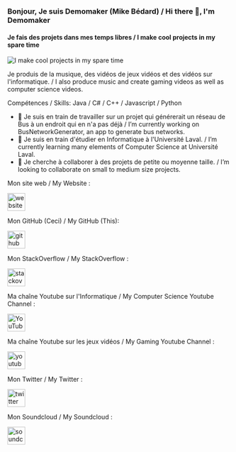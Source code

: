 ### Bonjour, Je suis Demomaker (Mike Bédard) / Hi there 👋, I'm Demomaker
#### Je fais des projets dans mes temps libres / I make cool projects in my spare time
![I make cool projects in my spare time](https://user-images.githubusercontent.com/18319764/98472266-fa7e8d80-21bf-11eb-87c0-81f1076a323b.png)

Je produis de la musique, des vidéos de jeux vidéos et des vidéos sur l'informatique. / I also produce music and create gaming videos as well as computer science videos.

Compétences / Skills: Java / C# / C++ / Javascript / Python

- 🔭 Je suis en train de travailler sur un projet qui générerait un réseau de Bus à un endroit qui en n'a pas déjà / I’m currently working on BusNetworkGenerator, an app to generate bus networks. 
- 🌱 Je suis en train d'étudier en Informatique à l'Université Laval. / I’m currently learning many elements of Computer Science at Université Laval. 
- 👯 Je cherche à collaborer à des projets de petite ou moyenne taille. / I’m looking to collaborate on small to medium size projects. 

Mon site web / My Website :

[<img src='https://cdn.jsdelivr.net/npm/simple-icons@3.0.1/icons/icloud.svg' alt='website' height='40'>](https://social.demomaker.net)  

Mon GitHub (Ceci) / My GitHub (This):

[<img src='https://cdn.jsdelivr.net/npm/simple-icons@3.0.1/icons/github.svg' alt='github' height='40'>](https://github.com/Demomaker)  

Mon StackOverflow / My StackOverflow :

[<img src='https://cdn.jsdelivr.net/npm/simple-icons@3.0.1/icons/stackoverflow.svg' alt='stackoverflow' height='40'>](https://stackoverflow.com/users/12732995/demomaker)  

Ma chaîne Youtube sur l'Informatique / My Computer Science Youtube Channel : 

[<img src='https://cdn.jsdelivr.net/npm/simple-icons@3.0.1/icons/youtube.svg' alt='YouTube' height='40'>](https://www.youtube.com/channel/DemomakerMinecraft)  

Ma chaîne Youtube sur les jeux vidéos / My Gaming Youtube Channel :

[<img src='https://cdn.jsdelivr.net/npm/simple-icons@3.0.1/icons/youtube.svg' alt='youtube' height='40'>](https://www.youtube.com/channel/DemomakerMinecraftYT)  

Mon Twitter / My Twitter :

[<img src='https://cdn.jsdelivr.net/npm/simple-icons@3.0.1/icons/twitter.svg' alt='twitter' height='40'>](https://twitter.com/DemomakerMC)  

Mon Soundcloud / My Soundcloud :

[<img src='https://cdn.jsdelivr.net/npm/simple-icons@3.0.1/icons/soundcloud.svg' alt='soundcloud' height='40'>](https://www.soundcloud.com/Demomaker) 




